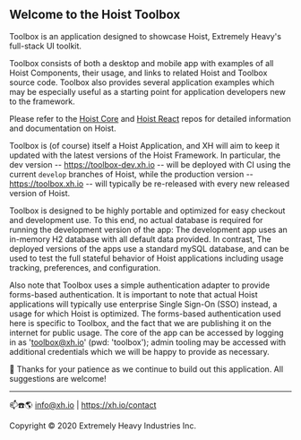 ## Welcome to the Hoist Toolbox

Toolbox is an application designed to showcase Hoist, Extremely Heavy's full-stack UI toolkit.

Toolbox consists of both a desktop and mobile app with examples of all Hoist Components, their usage, and links to 
related Hoist and Toolbox source code.  Toolbox also provides several application examples which may be especially 
useful as a starting point for application developers new to the framework.

Please refer to the [Hoist Core](https://github.com/xh/hoist-core) and [Hoist React](https://github.com/xh/hoist-react)
repos for detailed information and documentation on Hoist.

Toolbox is (of course) itself a Hoist Application, and XH will aim to keep it updated with the latest versions of the Hoist
Framework.  In particular, the dev version -- https://toolbox-dev.xh.io -- will be deployed
with CI using the current `develop` branches of Hoist, while the production version -- https://toolbox.xh.io -- will 
typically be re-released with every new released version of Hoist. 

Toolbox is designed to be highly portable and optimized for easy checkout and development use.  To this end, no actual
database is required for running the development version of the app:  The development app uses an in-memory H2 database
with all default data provided.  In contrast, The deployed versions of the apps use a standard mySQL database, and can 
be used  to test the full stateful behavior of Hoist applications including usage tracking, preferences, and 
configuration.

Also note that Toolbox uses a simple authentication adapter to provide forms-based authentication.  It is important to 
note that actual Hoist applications will typically use enterprise Single Sign-On (SSO) instead, a usage for which Hoist
is optimized.  The forms-based authentication used here is specific to Toolbox, and the fact that we are publishing it 
on the internet for public usage.  The core of the app can be accessed by logging in as 'toolbox@xh.io' (pwd: 'toolbox');
admin tooling may be accessed with additional credentials which we will be happy to provide as necessary.   

🙏 Thanks for your patience as we continue to build out this application.  All suggestions are welcome!

------------------------------------------
                                                                                  
📫☎️🌎 info@xh.io | <https://xh.io/contact>

Copyright © 2020 Extremely Heavy Industries Inc.
